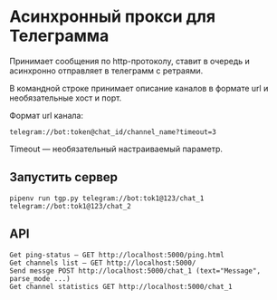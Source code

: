 # Асинхронный прокси для Телеграмма

Принимает сообщения по http-протоколу, ставит в очередь и асинхронно отправляет в телеграмм с ретраями.

В командной строке принимает описание каналов в формате url и необязательные хост и порт.

Формат url канала:
```
telegram://bot:token@chat_id/channel_name?timeout=3
```

Timeout — необязательный настраиваемый параметр.

## Запустить сервер

`pipenv run tgp.py telegram://bot:tok1@123/chat_1 telegram://bot:tok1@123/chat_2`

## API

```
Get ping-status — GET http://localhost:5000/ping.html
Get channels list — GET http://localhost:5000/
Send messge POST http://localhost:5000/chat_1 (text="Message", parse_mode ...)
Get channel statistics GET http://localhost:5000/chat_1
```
